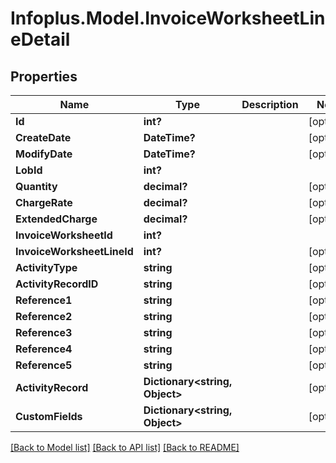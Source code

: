 # Infoplus.Model.InvoiceWorksheetLineDetail
## Properties

Name | Type | Description | Notes
------------ | ------------- | ------------- | -------------
**Id** | **int?** |  | [optional] 
**CreateDate** | **DateTime?** |  | [optional] 
**ModifyDate** | **DateTime?** |  | [optional] 
**LobId** | **int?** |  | 
**Quantity** | **decimal?** |  | [optional] 
**ChargeRate** | **decimal?** |  | [optional] 
**ExtendedCharge** | **decimal?** |  | [optional] 
**InvoiceWorksheetId** | **int?** |  | 
**InvoiceWorksheetLineId** | **int?** |  | [optional] 
**ActivityType** | **string** |  | [optional] 
**ActivityRecordID** | **string** |  | [optional] 
**Reference1** | **string** |  | [optional] 
**Reference2** | **string** |  | [optional] 
**Reference3** | **string** |  | [optional] 
**Reference4** | **string** |  | [optional] 
**Reference5** | **string** |  | [optional] 
**ActivityRecord** | **Dictionary&lt;string, Object&gt;** |  | [optional] 
**CustomFields** | **Dictionary&lt;string, Object&gt;** |  | [optional] 

[[Back to Model list]](../README.md#documentation-for-models) [[Back to API list]](../README.md#documentation-for-api-endpoints) [[Back to README]](../README.md)

